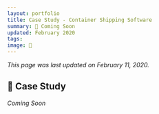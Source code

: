 ```yaml
---
layout: portfolio
title: Case Study - Container Shipping Software
summary: 🚧 Coming Soon
updated: February 2020
tags:
image: 🚧
---
```


*This page was last updated on February 11, 2020.*

## 🚧 Case Study

*Coming Soon*
